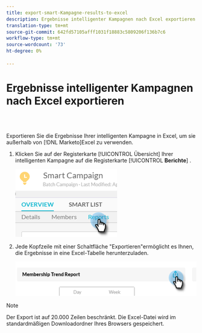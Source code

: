 ```yaml
---
title: export-smart-Kampagne-results-to-excel
description: Ergebnisse intelligenter Kampagnen nach Excel exportieren
translation-type: tm+mt
source-git-commit: 642fd57105afff1031f18883c5809206f136b7c6
workflow-type: tm+mt
source-wordcount: '73'
ht-degree: 0%

---
```



# Ergebnisse intelligenter Kampagnen nach Excel exportieren

<br> 

Exportieren Sie die Ergebnisse Ihrer intelligenten Kampagne in Excel, um sie außerhalb von [!DNL Marketo]Excel zu verwenden.

1. Klicken Sie auf der Registerkarte [!UICONTROL Übersicht] Ihrer intelligenten Kampagne auf die Registerkarte [!UICONTROL **Berichte**] .

   ![Bild eins](/help/sky/assets/smart-campaigns/export-smart-campaign-results-to-excel/export-smart-campaign-results-to-excel-1.png)

1. Jede Kopfzeile mit einer Schaltfläche &quot;Exportieren&quot;ermöglicht es Ihnen, die Ergebnisse in eine Excel-Tabelle herunterzuladen.

   ![Bild zwei](/help/sky/assets/smart-campaigns/export-smart-campaign-results-to-excel/export-smart-campaign-results-to-excel-2.png)

>[!NOTE]
>
>Der Export ist auf 20.000 Zeilen beschränkt. Die Excel-Datei wird im standardmäßigen Downloadordner Ihres Browsers gespeichert.
